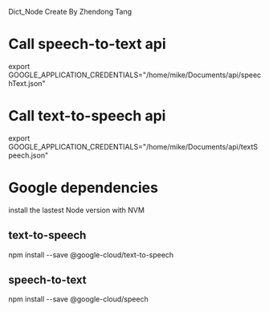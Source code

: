 Dict_Node
Create By Zhendong Tang
# Call speech-to-text api

export GOOGLE_APPLICATION_CREDENTIALS="/home/mike/Documents/api/speechText.json"

# Call text-to-speech api

export GOOGLE_APPLICATION_CREDENTIALS="/home/mike/Documents/api/textSpeech.json"

# Google dependencies

install the lastest Node version with NVM

## text-to-speech
npm install --save @google-cloud/text-to-speech
## speech-to-text
npm install --save @google-cloud/speech
